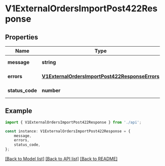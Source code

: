 # V1ExternalOrdersImportPost422Response


## Properties

Name | Type | Description | Notes
------------ | ------------- | ------------- | -------------
**message** | **string** |  | [default to undefined]
**errors** | [**V1ExternalOrdersImportPost422ResponseErrors**](V1ExternalOrdersImportPost422ResponseErrors.md) |  | [default to undefined]
**status_code** | **number** |  | [default to undefined]

## Example

```typescript
import { V1ExternalOrdersImportPost422Response } from './api';

const instance: V1ExternalOrdersImportPost422Response = {
    message,
    errors,
    status_code,
};
```

[[Back to Model list]](../README.md#documentation-for-models) [[Back to API list]](../README.md#documentation-for-api-endpoints) [[Back to README]](../README.md)
